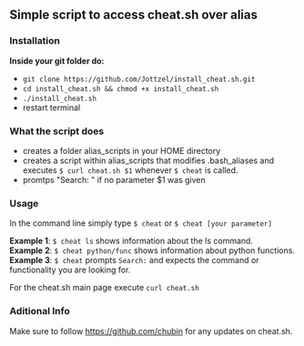 ## Simple script to access cheat.sh over alias  
### Installation     
**Inside your git folder do:**
+ `git clone https://github.com/Jottzel/install_cheat.sh.git` 
+ `cd install_cheat.sh && chmod +x install_cheat.sh`
+ `./install_cheat.sh`
+ restart terminal
### What the script does
+ creates a folder alias_scripts in your HOME directory
+ creates a script within alias_scripts that modifies .bash_aliases and executes `$ curl cheat.sh $1` whenever `$ cheat` is called. 
+ promtps "Search: " if no parameter $1 was given

### Usage
In the command line simply type `$ cheat` or `$ cheat [your parameter]`   

**Example 1**: `$ cheat ls` shows information about the ls command.        
**Example 2**: `$ cheat python/func` shows information about python functions.      
**Example 3**: `$ cheat` prompts `Search:` and expects the command or functionality you are looking for.   

For the cheat.sh main page execute `curl cheat.sh`   

### Aditional Info
Make sure to follow https://github.com/chubin for any updates on cheat.sh.

